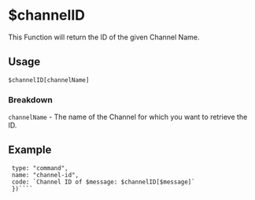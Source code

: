# $channelID
This Function will return the ID of the given Channel Name.


## Usage
`$channelID[channelName]`

### Breakdown
`channelName` - The name of the Channel for which you want to retrieve the ID.

## Example
```bot.command({
 type: "command",
 name: "channel-id",
 code: `Channel ID of $message: $channelID[$message]`
 })````
